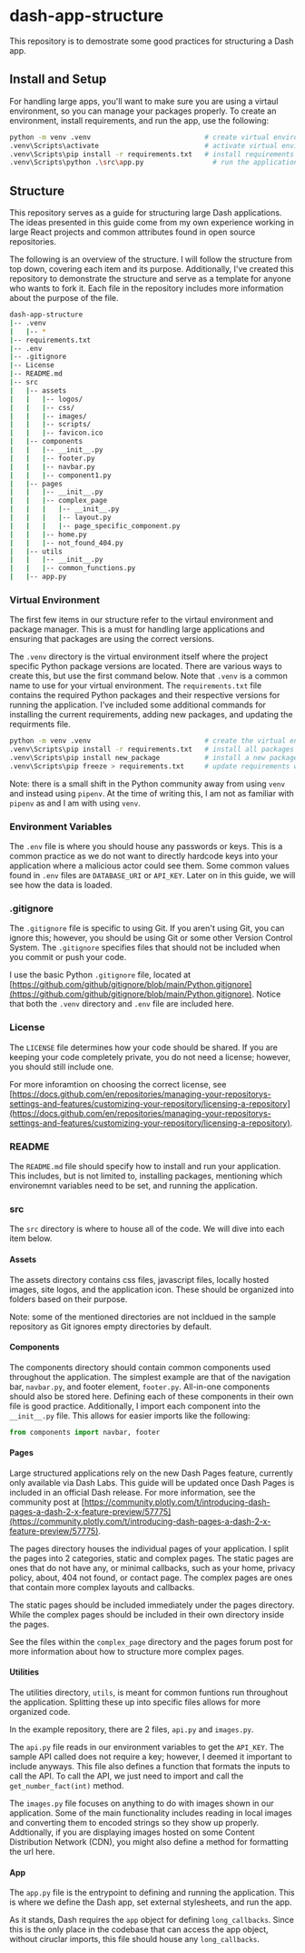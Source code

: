 # dash-app-structure

 This repository is to demostrate some good practices for structuring a Dash app.

## Install and Setup

For handling large apps, you'll want to make sure you are using a virtaul environment, so you can manage your packages properly.
To create an environment, install requirements, and run the app, use the following:

```bash
python -m venv .venv                            # create virtual environment
.venv\Scripts\activate                          # activate virtual enviorment
.venv\Scripts\pip install -r requirements.txt   # install requirements
.venv\Scripts\python .\src\app.py                 # run the application
```

## Structure

This repository serves as a guide for structuring large Dash applications.
The ideas presented in this guide come from my own experience working in large React projects and common attributes found in open source repositories.

The following is an overview of the structure.
I will follow the structure from top down, covering each item and its purpose.
Additionally, I've created this repository to demonstrate the structure and serve as a template for anyone who wants to fork it.
Each file in the repository includes more information about the purpose of the file.

```bash
dash-app-structure
|-- .venv
|   |-- *
|-- requirements.txt
|-- .env
|-- .gitignore
|-- License
|-- README.md
|-- src
|   |-- assets
|   |   |-- logos/
|   |   |-- css/
|   |   |-- images/
|   |   |-- scripts/
|   |   |-- favicon.ico
|   |-- components
|   |   |-- __init__.py
|   |   |-- footer.py
|   |   |-- navbar.py
|   |   |-- component1.py
|   |-- pages
|   |   |-- __init__.py
|   |   |-- complex_page
|   |   |   |-- __init__.py
|   |   |   |-- layout.py
|   |   |   |-- page_specific_component.py
|   |   |-- home.py
|   |   |-- not_found_404.py
|   |-- utils
|   |   |-- __init__.py
|   |   |-- common_functions.py
|   |-- app.py
```

### Virtual Environment

The first few items in our structure refer to the virtaul environment and package manager.
This is a must for handling large applications and ensuring that packages are using the correct versions.

The `.venv` directory is the virtual environment itself where the project specific Python package versions are located.
There are various ways to create this, but use the first command below.
Note that `.venv` is a common name to use for your virtual environment.
The `requirements.txt` file contains the required Python packages and their respective versions for running the application.
I've included some additional commands for installing the current requirements, adding new packages, and updating the requirments file.

```bash
python -m venv .venv                            # create the virtual environment
.venv\Scripts\pip install -r requirements.txt   # install all packages
.venv\Scripts\pip install new_package           # install a new package
.venv\Scripts\pip freeze > requirements.txt     # update requirements with new packages
```

Note: there is a small shift in the Python community away from using `venv` and instead using `pipenv`.
At the time of writing this, I am not as familiar with `pipenv` as and I am with using `venv`.

### Environment Variables

The `.env` file is where you should house any passwords or keys.
This is a common practice as we do not want to directly hardcode keys into your application where a malicious actor could see them.
Some common values found in `.env` files are `DATABASE_URI` or `API_KEY`.
Later on in this guide, we will see how the data is loaded.

### .gitignore

The `.gitignore` file is specific to using Git.
If you aren't using Git, you can ignore this; however, you should be using Git or some other Version Control System.
The `.gitignore` specifies files that should not be included when you commit or push your code.

I use the basic Python `.gitignore` file, located at [https://github.com/github/gitignore/blob/main/Python.gitignore](https://github.com/github/gitignore/blob/main/Python.gitignore).
Notice that both the `.venv` directory and `.env` file are included here.

### License

The `LICENSE` file determines how your code should be shared.
If you are keeping your code completely private, you do not need a license; however, you should still include one.

For more inforamtion on choosing the correct license, see [https://docs.github.com/en/repositories/managing-your-repositorys-settings-and-features/customizing-your-repository/licensing-a-repository](https://docs.github.com/en/repositories/managing-your-repositorys-settings-and-features/customizing-your-repository/licensing-a-repository).

### README

The `README.md` file should specify how to install and run your application.
This includes, but is not limited to, installing packages, mentioning which environemnt variables need to be set, and running the application.

### src

The `src` directory is where to house all of the code.
We will dive into each item below.

#### Assets

The assets directory contains css files, javascript files, locally hosted images, site logos, and the application icon.
These should be organized into folders based on their purpose.

Note: some of the mentioned directories are not incldued in the sample repository as Git ignores empty directories by default.

#### Components

The components directory should contain common components used throughout the application.
The simplest example are that of the navigation bar, `navbar.py`, and footer element, `footer.py`.
All-in-one components should also be stored here.
Defining each of these components in their own file is good practice.
Additionally, I import each component into the `__init__.py` file.
This allows for easier imports like the following:

```python
from components import navbar, footer
```

#### Pages

Large structured applications rely on the new Dash Pages feature, currently only available via Dash Labs.
This guide will be updated once Dash Pages is included in an official Dash release.
For more information, see the community post at [https://community.plotly.com/t/introducing-dash-pages-a-dash-2-x-feature-preview/57775](https://community.plotly.com/t/introducing-dash-pages-a-dash-2-x-feature-preview/57775).

The pages directory houses the individual pages of your application.
I split the pages into 2 categories, static and complex pages.
The static pages are ones that do not have any, or minimal callbacks, such as your home, privacy policy, about, 404 not found, or contact page.
The complex pages are ones that contain more complex layouts and callbacks.

The static pages should be included immediately under the pages directory.
While the complex pages should be included in their own directory inside the pages.

See the files within the `complex_page` directory and the pages forum post for more information about how to structure more complex pages.

#### Utilities

The utilities directory, `utils`, is meant for common funtions run throughout the application.
Splitting these up into specific files allows for more organized code.

In the example repository, there are 2 files, `api.py` and `images.py`.

The `api.py` file reads in our environment variables to get the `API_KEY`.
The sample API called does not require a key; however, I deemed it important to include anyways.
This file also defines a function that formats the inputs to call the API.
To call the API, we just need to import and call the `get_number_fact(int)` method.

The `images.py` file focuses on anything to do with images shown in our application.
Some of the main functionality includes reading in local images and converting them to encoded strings so they show up properly.
Addtionally, if you are displaying images hosted on some Content Distribution Network (CDN), you might also define a method for formatting the url here.

#### App

The `app.py` file is the entrypoint to defining and running the application.
This is where we define the Dash app, set external stylesheets, and run the app.

As it stands, Dash requires the `app` object for defining `long_callbacks`.
Since this is the only place in the codebase that can access the app object, without ciruclar imports, this file should house any `long_callbacks`.
